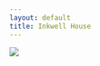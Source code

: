 ```yaml
---
layout: default
title: Inkwell House
---
```


<div class="jumbotron">
    <img src="https://googledrive.com/host/0B_IavNgfTzO_em5JXzh1TE1fTGc/deadliest-man-alive.jpg" />
</div>